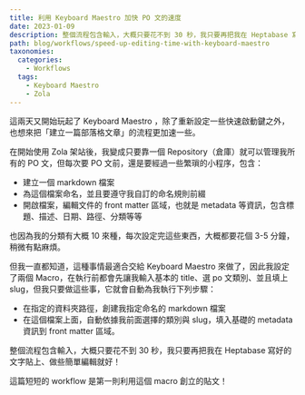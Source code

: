 ```yaml
---
title: 利用 Keyboard Maestro 加快 PO 文的速度
date: 2023-01-09
description: 整個流程包含輸入，大概只要花不到 30 秒，我只要再把我在 Heptabase 寫好的文字貼上、做些簡單編輯就好
path: blog/workflows/speed-up-editing-time-with-keyboard-maestro
taxonomies:
  categories: 
    - Workflows
  tags: 
    - Keyboard Maestro
    - Zola
---
```


這兩天又開始玩起了 Keyboard Maestro ，除了重新設定一些快速啟動鍵之外，也想來把「建立一篇部落格文章」的流程更加速一些。

在開始使用 Zola 架站後，我變成只要靠一個 Repository（倉庫）就可以管理我所有的 PO 文，但每次要 PO 文前，還是要經過一些繁瑣的小程序，包含：

- 建立一個 markdown 檔案
- 為這個檔案命名，並且要遵守我自訂的命名規則前綴
- 開啟檔案，編輯文件的 front matter 區域，也就是 metadata 等資訊，包含標題、描述、日期、路徑、分類等等

也因為我的分類有大概 10 來種，每次設定完這些東西，大概都要花個 3-5 分鐘，稍微有點麻煩。

但我一直都知道，這種事情最適合交給 Keyboard Maestro 來做了，因此我設定了兩個 Macro，在執行前都會先讓我輸入基本的 title、選 po 文類別、並且填上 slug，但我只要做這些事，它就會自動為我執行下列步驟：

- 在指定的資料夾路徑，創建我指定命名的 markdown 檔案
- 在這個檔案上面，自動依據我前面選擇的類別與 slug，填入基礎的 metadata 資訊到 front matter 區域。

整個流程包含輸入，大概只要花不到 30 秒，我只要再把我在 Heptabase 寫好的文字貼上、做些簡單編輯就好！

這篇短短的 workflow 是第一則利用這個 macro 創立的貼文！

